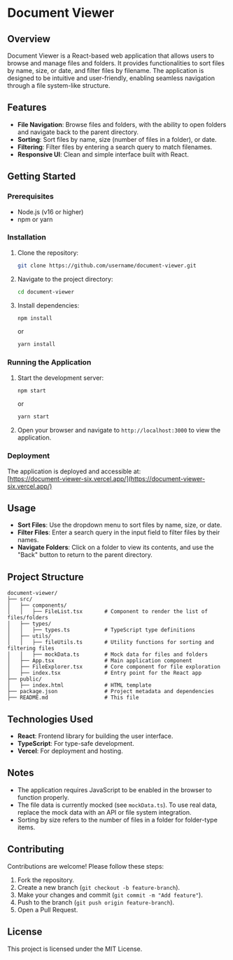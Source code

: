 # Document Viewer

## Overview
Document Viewer is a React-based web application that allows users to browse and manage files and folders. It provides functionalities to sort files by name, size, or date, and filter files by filename. The application is designed to be intuitive and user-friendly, enabling seamless navigation through a file system-like structure.

## Features
- **File Navigation**: Browse files and folders, with the ability to open folders and navigate back to the parent directory.
- **Sorting**: Sort files by name, size (number of files in a folder), or date.
- **Filtering**: Filter files by entering a search query to match filenames.
- **Responsive UI**: Clean and simple interface built with React.

## Getting Started

### Prerequisites
- Node.js (v16 or higher)
- npm or yarn

### Installation
1. Clone the repository:
   ```bash
   git clone https://github.com/username/document-viewer.git
   ```
2. Navigate to the project directory:
   ```bash
   cd document-viewer
   ```
3. Install dependencies:
   ```bash
   npm install
   ```
   or
   ```bash
   yarn install
   ```

### Running the Application
1. Start the development server:
   ```bash
   npm start
   ```
   or
   ```bash
   yarn start
   ```
2. Open your browser and navigate to `http://localhost:3000` to view the application.

### Deployment
The application is deployed and accessible at:  
[https://document-viewer-six.vercel.app/](https://document-viewer-six.vercel.app/)

## Usage
- **Sort Files**: Use the dropdown menu to sort files by name, size, or date.
- **Filter Files**: Enter a search query in the input field to filter files by their names.
- **Navigate Folders**: Click on a folder to view its contents, and use the "Back" button to return to the parent directory.

## Project Structure
```
document-viewer/
├── src/
│   ├── components/
│   │   ├── FileList.tsx       # Component to render the list of files/folders
│   ├── types/
│   │   ├── types.ts           # TypeScript type definitions
│   ├── utils/
│   │   ├── fileUtils.ts       # Utility functions for sorting and filtering files
│   │   ├── mockData.ts        # Mock data for files and folders
│   ├── App.tsx                # Main application component
│   ├── FileExplorer.tsx       # Core component for file exploration
│   ├── index.tsx              # Entry point for the React app
├── public/
│   ├── index.html             # HTML template
├── package.json               # Project metadata and dependencies
├── README.md                  # This file
```

## Technologies Used
- **React**: Frontend library for building the user interface.
- **TypeScript**: For type-safe development.
- **Vercel**: For deployment and hosting.

## Notes
- The application requires JavaScript to be enabled in the browser to function properly.
- The file data is currently mocked (see `mockData.ts`). To use real data, replace the mock data with an API or file system integration.
- Sorting by size refers to the number of files in a folder for folder-type items.

## Contributing
Contributions are welcome! Please follow these steps:
1. Fork the repository.
2. Create a new branch (`git checkout -b feature-branch`).
3. Make your changes and commit (`git commit -m "Add feature"`).
4. Push to the branch (`git push origin feature-branch`).
5. Open a Pull Request.

## License
This project is licensed under the MIT License.
